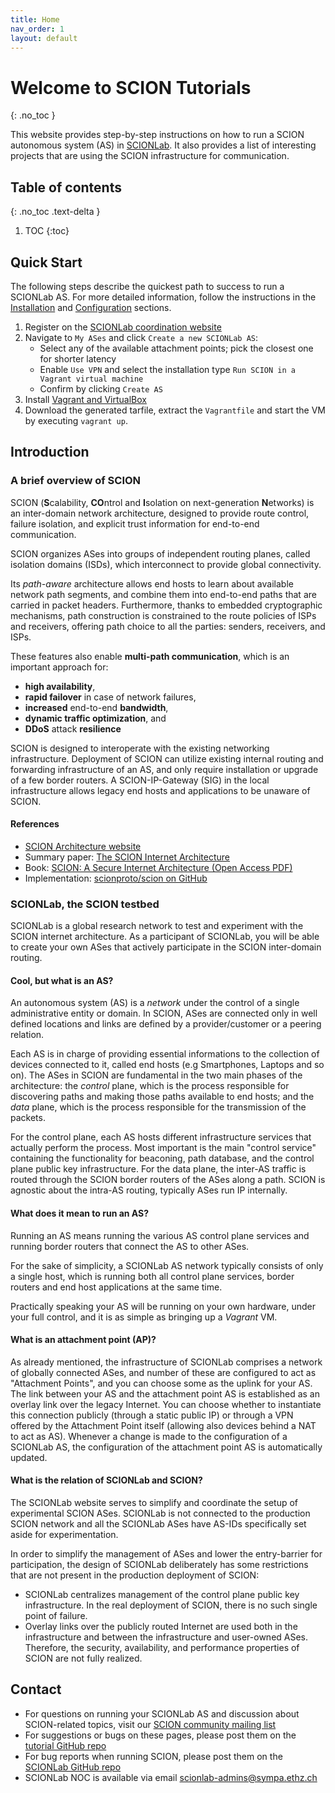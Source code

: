 ```yaml
---
title: Home
nav_order: 1
layout: default
---
```


# Welcome to SCION Tutorials
{: .no_toc }

This website provides step-by-step instructions on how to run a SCION autonomous system (AS) in [SCIONLab](https://www.scionlab.org).
It also provides a list of interesting projects that are using the SCION infrastructure for communication.


## Table of contents
{: .no_toc .text-delta }

1. TOC
{:toc}

## Quick Start

The following steps describe the quickest path to success to run a SCIONLab AS.
For more detailed information, follow the instructions in the [Installation](content/install/) and
[Configuration](content/config/create_as.html) sections.

1. Register on the [SCIONLab coordination website](https://www.scionlab.org)
2. Navigate to `My ASes` and click `Create a new SCIONLab AS`:
    * Select any of the available attachment points; pick the closest one for shorter latency
    * Enable `Use VPN` and select the installation type `Run SCION in a Vagrant virtual machine`
    * Confirm by clicking `Create AS`
3. Install [Vagrant and VirtualBox](content/install/vm.html)
4. Download the generated tarfile, extract the `Vagrantfile` and start the VM by executing `vagrant up`.



## Introduction

### A brief overview of SCION
SCION (**S**calability, **CO**ntrol and **I**solation on next-generation **N**etworks) is an inter-domain network architecture, designed to provide route control, failure isolation, and explicit trust information for end-to-end communication.

SCION organizes ASes into groups of independent routing planes, called isolation domains (ISDs), which interconnect to provide global connectivity.

Its *path-aware* architecture allows end hosts to learn about available network path segments, and combine them into end-to-end paths that are carried in packet headers. Furthermore, thanks to embedded cryptographic mechanisms, path construction is constrained to the route policies of ISPs and receivers, offering path choice to all the parties: senders, receivers, and ISPs.

These features also enable **multi-path communication**, which is an important approach for:

- **high availability**,
- **rapid failover** in case of network failures,
- **increased** end-to-end **bandwidth**,
- **dynamic traffic optimization**, and
- **DDoS** attack **resilience**

SCION is designed to interoperate with the existing networking infrastructure. Deployment of SCION can utilize existing internal routing and forwarding infrastructure of an AS, and only require installation or upgrade of a few border routers. A SCION-IP-Gateway (SIG) in the local infrastructure allows legacy end hosts and applications to be unaware of SCION.

#### References

* [SCION Architecture website](https://www.scion-architecture.net)
* Summary paper: [The SCION Internet Architecture](https://www.scion-architecture.net/pdf/2017-SCION-CACM.pdf)
* Book: [SCION: A Secure Internet Architecture (Open Access PDF)](https://www.scion-architecture.net/pdf/SCION-book.pdf)
* Implementation: [scionproto/scion on GitHub](https://github.com/scionproto/scion)

### SCIONLab, the SCION testbed
SCIONLab is a global research network to test and experiment with the SCION internet architecture. As a participant of SCIONLab, you will be able to create your own ASes that actively participate in the SCION inter-domain routing.

#### Cool, but what is an AS?
An autonomous system (AS) is a _network_ under the control of a single administrative entity or domain.
In SCION, ASes are connected only in well defined locations and links are defined by a provider/customer or a peering relation.

Each AS is in charge of providing essential informations to the collection of devices connected to it, called end hosts (e.g Smartphones, Laptops and so on).
The ASes in SCION are fundamental in the two main phases of the architecture: the *control* plane, which is the process responsible for discovering paths and making those paths available to end hosts; and the *data* plane, which is the process responsible for the transmission of the packets.

For the control plane, each AS hosts different infrastructure services that actually perform the process. Most important is the main "control service" containing the functionality for beaconing, path database, and the control plane public key infrastructure.
For the data plane, the inter-AS traffic is routed through the SCION border routers of the ASes along a path. SCION is agnostic about the intra-AS routing, typically ASes run IP internally.

#### What does it mean to run an AS?
Running an AS means running the various AS control plane services and running border routers that connect the AS to other ASes.

For the sake of simplicity, a SCIONLab AS network typically consists of only a single host, which is running both all control plane services, border routers and end host applications at the same time.

Practically speaking your AS will be running on your own hardware, under your full control, and it is as simple as bringing up a *Vagrant* VM.

#### What is an attachment point (AP)?
As already mentioned, the infrastructure of SCIONLab comprises a network of globally connected ASes, and number of these are configured to act as "Attachment Points", and you can choose some as the uplink for your AS. The link between your AS and the attachment point AS is established as an overlay link over the legacy Internet. You can choose whether to instantiate this connection publicly (through a static public IP) or through a VPN offered by the Attachment Point itself (allowing also devices behind a NAT to act as AS).
Whenever a change is made to the configuration of a SCIONLab AS, the configuration of the attachment point AS is automatically updated.


#### What is the relation of SCIONLab and SCION?
The SCIONLab website serves to simplify and coordinate the setup of experimental SCION ASes.
SCIONLab is not connected to the production SCION network and all the SCIONLab ASes have AS-IDs specifically set aside for experimentation.

In order to simplify the management of ASes and lower the entry-barrier for participation, the design of SCIONLab deliberately has some restrictions that are not present in the production deployment of SCION:

- SCIONLab centralizes management of the control plane public key infrastructure. In the real deployment of SCION, there is no such single point of failure.
- Overlay links over the publicly routed Internet are used both in the infrastructure and between the infrastructure and user-owned ASes. Therefore, the security, availability, and performance properties of SCION are not fully realized.


## Contact

* For questions on running your SCIONLab AS and discussion about SCION-related topics, visit our [SCION community mailing list](https://lists.inf.ethz.ch/mailman/listinfo/scion)
* For suggestions or bugs on these pages, please post them on the [tutorial GitHub repo](https://github.com/netsec-ethz/scion-tutorials)
* For bug reports when running SCION, please post them on the [SCIONLab GitHub repo](https://github.com/netsec-ethz/scionlab)
* SCIONLab NOC is available via email <scionlab-admins@sympa.ethz.ch>
